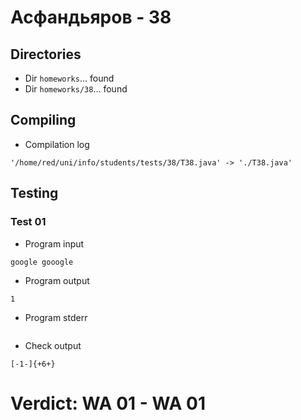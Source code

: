 # Асфандьяров - 38
## Directories
- Dir `homeworks`... found
- Dir `homeworks/38`... found
## Compiling
- Compilation log
```
'/home/red/uni/info/students/tests/38/T38.java' -> './T38.java'

```
## Testing
### Test 01
- Program input
```
google gooogle

```
- Program output
```
1

```
- Program stderr
```

```
- Check output
```
[-1-]{+6+}

```
# Verdict: **WA 01** - WA 01
